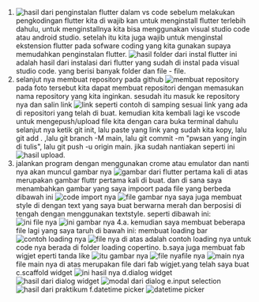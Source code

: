 1. ![hasil dari penginstalan flutter dalam vs code](image.png)
sebelum melakukan pengkodingan flutter kita di wajib kan untuk menginstall flutter terlebih dahulu, untuk menginstallnya kita bisa menggunakan visual studio code atau android studio. setelah itu kita juga wajib untuk menginstal ekstension flutter pada sofware coding yang kita gunakan supaya memudahkan penginstalan flutter.
![hasil folder dari instal flutter](image-1.png)
ini adalah hasil dari instalasi dari flutter yang sudah di instal pada visual studio code. yang berisi banyak folder dan file - file.
2. selanjut nya membuat repository pada github ![membuat repository](image-2.png) pada foto tersebut kita dapat membuat repositori dengan memasukan nama repository yang kita inginkan. sesudah itu masuk ke repository nya dan salin link ![link](image-3.png) seperti contoh di samping sesuai link yang ada di repositori yang telah di buat.
kemudian kita kembali lagi ke vscode untuk mengepush/upload file kita dengan cara buka terminal dahulu selanjut nya ketik git init, lalu paste yang link yang sudah kita kopy, lalu git add . ,lalu git branch -M main, lalu git commit -m "pwsan yang ingin di tulis", lalu git push -u origin main.
jika sudah nantiakan seperti ini ![hasil upload](image-4.png).
3. jalankan program dengan menggunakan crome atau emulator dan nanti nya akan muncul gambar nya
![gambar dari flutter pertama kali](image-5.png)
di atas merupakan gambar fluttr pertama kali di buat. dan di sana saya menambahkan gambar yang saya impoort pada file yang berbeda dibawah ini
![code import nya](image-6.png)
![file gambar nya](image-7.png)
saya juga membuat style di dengan text yang saya buat berwarna merah dan berposisi di tengah dengan menggunakan textstyle. seperti dibawah ini:
![ini file nya](image-9.png)
![ini gambar nya](image-8.png)
4.a. kemudian saya membuat beberapa file lagi yang saya taruh di bawah ini:
membuat loading bar
![contoh loading nya](image-10.png)
![file nya](image-14.png)
di atas adalah contoh loading nya untuk code nya berada di folder loading copertino.
b.saya juga membuat fab wigjet eperti tanda like
![itu gambar nya](image-11.png)
![file nya](image-12.png)file nya
![main nya](image-13.png)file main nya
di atas merupakan file dari fab wigjet.yang telah saya buat
c.scaffold widget
![ini hasil nya](image-15.png)
d.dialog widget
![hasil dari dialog widget](image-16.png)
![modal dari dialog](image-17.png)
e.input selection
![hasil dari praktikum](image-18.png)
f.datetime picker
![datetime picker](image-19.png)
